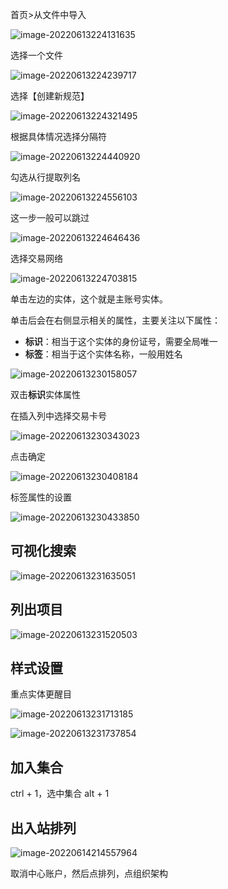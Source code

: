 首页>从文件中导入

![image-20220613224131635](images/image-20220613224131635.png)

选择一个文件

![image-20220613224239717](images/image-20220613224239717.png)

选择【创建新规范】

![image-20220613224321495](images/image-20220613224321495.png)

根据具体情况选择分隔符

![image-20220613224440920](images/image-20220613224440920.png)

勾选从行提取列名

![image-20220613224556103](images/image-20220613224556103.png)

这一步一般可以跳过

![image-20220613224646436](images/image-20220613224646436.png)

选择交易网络

![image-20220613224703815](images/image-20220613224703815.png)

单击左边的实体，这个就是主账号实体。

单击后会在右侧显示相关的属性，主要关注以下属性：

- **标识**：相当于这个实体的身份证号，需要全局唯一
- **标签**：相当于这个实体名称，一般用姓名

![image-20220613230158057](images/image-20220613230158057.png)

双击**标识**实体属性

在插入列中选择交易卡号

![image-20220613230343023](images/image-20220613230343023.png)

点击确定

![image-20220613230408184](images/image-20220613230408184.png)

标签属性的设置

![image-20220613230433850](images/image-20220613230433850.png)

## 可视化搜索

![image-20220613231635051](images/image-20220613231635051.png)

## 列出项目

![image-20220613231520503](images/image-20220613231520503.png)

## 样式设置

重点实体更醒目

![image-20220613231713185](images/image-20220613231713185.png)

![image-20220613231737854](images/image-20220613231737854.png)

## 加入集合

ctrl + 1，选中集合 alt + 1



## 出入站排列

![image-20220614214557964](images/image-20220614214557964.png)



取消中心账户，然后点排列，点组织架构